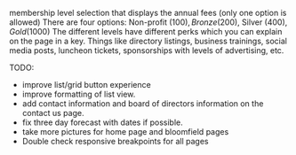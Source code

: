 membership level selection that displays the annual fees (only one option is allowed)
There are four options: Non-profit ($100), Bronze ($200), Silver ($400), Gold ($1000)
The different levels have different perks which you can explain on the page in a key. Things like directory listings, business trainings, social media posts, luncheon tickets, sponsorships with levels of advertising, etc.

TODO:

- improve list/grid button experience
- improve formatting of list view.
- add contact information and board of directors information on the contact us page.
- fix three day forecast with dates if possible.
- take more pictures for home page and bloomfield pages
- Double check responsive breakpoints for all pages
